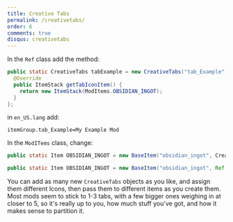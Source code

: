 ```yaml
---
title: Creative Tabs 
permalink: /creativetabs/
order: 6
comments: true
disqus: creativetabs
---
```


In the `Ref` class add the method:

```java
public static CreativeTabs tabExample = new CreativeTabs("tab_Example") {
  @Override
  public ItemStack getTabIconItem() {
    return new ItemStack(ModItems.OBSIDIAN_INGOT);
  }
};
```

in `en_US.lang` add:

```
itemGroup.tab_Example=My Example Mod
```

In the `ModITems` class, change:

```java
public static Item OBSIDIAN_INGOT = new BaseItem("obsidian_ingot", CreativeTabs.BUILDING_BLOCKS);
``` 

```java
public static Item OBSIDIAN_INGOT = new BaseItem("obsidian_ingot", Ref.tabExample);
```

You can add as many new `CreativeTabs` objects as you like, and assign them different Icons, then pass them to different items as you create them. Most mods seem to stick to 1-3 tabs, with a few bigger ones weighing in at closer to 5, so it's really up to you, how much stuff you've got, and how it makes sense to partition it.

